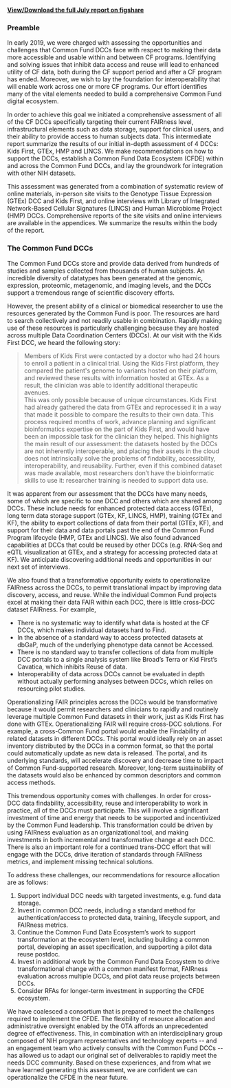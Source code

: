 **[View/Download the full July report on figshare](https://figshare.com/articles/2019-July_CFDE_AssessmentReport_pdf/9588374)**  
  
### Preamble  
In early 2019, we were charged with assessing the opportunities and challenges that Common Fund DCCs face with respect to making their data more accessible and usable within and between CF programs. Identifying and solving issues that inhibit data access and reuse will lead to enhanced utility of CF data, both during the CF support period and after a CF program has ended. Moreover, we wish to lay the foundation for interoperability that will enable work across one or more CF programs. Our effort identifies many of the vital elements needed to build a comprehensive Common Fund digital ecosystem.  
  
In order to achieve this goal we initiated a comprehensive assessment of all of the CF DCCs specifically targeting their current FAIRness level, infrastructural elements such as data storage, support for clinical users, and their ability to provide access to human subjects data. This intermediate report summarize the results of our initial in-depth assessment of 4 DCCs: Kids First, GTEx, HMP and LINCS. We make recommendations on how to support the DCCs, establish a Common Fund Data Ecosystem (CFDE) within and across the Common Fund DCCs, and lay the groundwork for integration with other NIH datasets.  
  
This assessment was generated from a combination of systematic review of online materials, in-person site visits to the Genotype Tissue Expression (GTEx) DCC and Kids First, and online interviews with Library of Integrated Network-Based Cellular Signatures (LINCS) and Human Microbiome Project (HMP) DCCs. Comprehensive reports of the site visits and online interviews are available in the appendices. We summarize the results within the body of the report.  
    
### The Common Fund DCCs  
The Common Fund DCCs store and provide data derived from hundreds of studies and samples collected from thousands of human subjects. An incredible diversity of datatypes has been generated at the genomic, expression, proteomic, metagenomic, and imaging levels, and the DCCs support a tremendous range of scientific discovery efforts.  
  
However, the present ability of a clinical or biomedical researcher to use the resources generated by the Common Fund is poor. The resources are hard to search collectively and not readily usable in combination. Rapidly making use of these resources is particularly challenging because they are hosted across multiple Data Coordination Centers (DCCs). At our visit with the Kids First DCC, we heard the following story:  
> Members of Kids First were contacted by a doctor who had 24 hours to enroll a patient in a clinical trial. Using the Kids First platform, they compared the patient's genome to variants hosted on their platform, and reviewed these results with information hosted at GTEx. As a result, the clinician was able to identify additional therapeutic avenues.  
This was only possible because of unique circumstances. Kids First had already gathered the data from GTEx and reprocessed it in a way that made it possible to compare the results to their own data. This process required months of work, advance planning and significant bioinformatics expertise on the part of Kids First, and would have been an impossible task for the clinician they helped. This highlights the main result of our assessment: the datasets hosted by the DCCs are not inherently interoperable, and placing their assets in the cloud does not intrinsically solve the problems of findability, accessibility, interoperability, and reusability. Further, even if this combined dataset was made available, most researchers don’t have the bioinformatic skills to use it: researcher training is needed to support data use.  
   
It was apparent from our assessment that the DCCs have many needs, some of which are specific to one DCC and others which are shared among DCCs. These include needs for enhanced protected data access (GTEx), long term data storage support (GTEx, KF, LINCS, HMP), training (GTEx and KF), the ability to export collections of data from their portal (GTEx, KF), and support for their data and data portals past the end of the Common Fund Program lifecycle (HMP, GTEx and LINCS). We also found advanced capabilities at DCCs that could be reused by other DCCs (e.g. RNA-Seq and eQTL visualization at GTEx, and a strategy for accessing protected data at KF). We anticipate discovering additional needs and opportunities in our next set of interviews.  
   
We also found that a transformative opportunity exists to operationalize FAIRness across the DCCs, to permit translational impact by improving data discovery, access, and reuse. While the individual Common Fund projects excel at making their data FAIR within each DCC, there is little cross-DCC dataset FAIRness. For example,  
* There is no systematic way to identify what data is hosted at the CF DCCs, which makes individual datasets hard to Find.
* In the absence of a standard way to access protected datasets at dbGaP, much of the underlying phenotype data cannot be Accessed.
* There is no standard way to transfer collections of data from multiple DCC portals to a single analysis system like Broad’s Terra or Kid First’s Cavatica, which inhibits Reuse of data.
* Interoperability of data across DCCs cannot be evaluated in depth without actually performing analyses between DCCs, which relies on resourcing pilot studies.  
  
Operationalizing FAIR principles across the DCCs would be transformative because it would permit researchers and clinicians to rapidly and routinely leverage multiple Common Fund datasets in their work, just as Kids First has done with GTEx. Operationalizing FAIR will require cross-DCC solutions. For example, a cross-Common Fund portal would enable the Findability of related datasets in different DCCs. This portal would ideally rely on an asset inventory distributed by the DCCs in a common format, so that the portal could automatically update as new data is released. The portal, and its underlying standards, will accelerate discovery and decrease time to impact of Common Fund-supported research. Moreover, long-term sustainability of the datasets would also be enhanced by common descriptors and common access methods.  
  
This tremendous opportunity comes with challenges. In order for cross-DCC data findability, accessibility, reuse and interoperability to work in practice, all of the DCCs must participate. This will involve a significant investment of time and energy that needs to be supported and incentivized by the Common Fund leadership. This transformation could be driven by using FAIRness evaluation as an organizational tool, and making investments in both incremental and transformative change at each DCC. There is also an important role for a continued trans-DCC effort that will engage with the DCCs, drive iteration of standards through FAIRness metrics, and implement missing technical solutions.  
  
To address these challenges, our recommendations for resource allocation are as follows:  
1. Support individual DCC needs with targeted investments, e.g. fund data storage.
2. Invest in common DCC needs, including a standard method for authentication/access to protected data, training, lifecycle support, and FAIRness metrics.
3. Continue the Common Fund Data Ecosystem’s work to support transformation at the ecosystem level, including building a common portal, developing an asset specification, and supporting a pilot data reuse postdoc.
4. Invest in additional work by the Common Fund Data Ecosystem to drive transformational change with a common manifest format, FAIRness evaluation across multiple DCCs, and pilot data reuse projects between DCCs.
5. Consider RFAs for longer-term investment in supporting the CFDE ecosystem.  
  
We have coalesced a consortium that is prepared to meet the challenges required to implement the CFDE. The flexibility of resource allocation and administrative oversight enabled by the OTA affords an unprecedented degree of effectiveness. This, in combination with an interdisciplinary group composed of NIH program representatives and technology experts -- and an engagement team who actively consults with the Common Fund DCCs -- has allowed us to adapt our original set of deliverables to rapidly meet the needs DCC community. Based on these experiences, and from what we have learned generating this assessment, we are confident we can operationalize the CFDE in the near future.